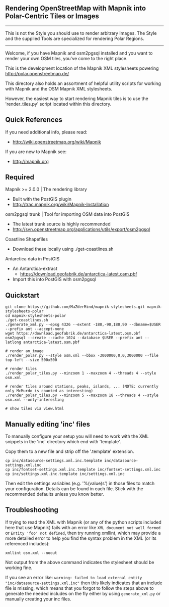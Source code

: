 Rendering OpenStreetMap with Mapnik into Polar-Centric Tiles or Images
----------------------------------------------------------------------

***
This is not the Style you should use to render arbitrary Images. The Style and
the supplied Tools are specialized for rendering Polar Regions.
***

Welcome, if you have Mapnik and osm2pgsql installed and you want
to render your own OSM tiles, you've come to the right place.

This is the development location of the Mapnik XML stylesheets powering
http://polar.openstreetmap.de/

This directory also holds an assortment of helpful utility scripts for
working with Mapnik and the OSM Mapnik XML stylesheets.

However, the easiest way to start rendering Mapnik tiles is to use the 
'render_tiles.py' script located within this directory.


Quick References
----------------
If you need additional info, please read:
 - http://wiki.openstreetmap.org/wiki/Mapnik

If you are new to Mapnik see:
 - http://mapnik.org


Required
--------

Mapnik >= 2.0.0 | The rendering library
 * Built with the PostGIS plugin
 * http://trac.mapnik.org/wiki/Mapnik-Installation

osm2pgsql trunk | Tool for importing OSM data into PostGIS
 * The latest trunk source is highly recommended
 * http://svn.openstreetmap.org/applications/utils/export/osm2pgsql

Coastline Shapefiles
 * Download these locally using ./get-coastlines.sh

Antarctica data in PostGIS
 * An Antarctica-extract
   - https://download.geofabrik.de/antarctica-latest.osm.pbf
 * Import this into PostGIS with osm2pgsql



Quickstart
----------

    git clone https://github.com/MaZderMind/mapnik-stylesheets.git mapnik-stylesheets-polar
    cd mapnik-stylesheets-polar
    ./get-coastlines.sh
    ./generate_xml.py --epsg 4326 --extent -180,-90,180,90 --dbname=$USER --prefix ant --accept-none
    wget https://download.geofabrik.de/antarctica-latest.osm.pbf
    osm2pgsql --create --cache 1024 --database $USER --prefix ant --latlong antarctica-latest.osm.pbf
    
    # render an image
    ./render_polar.py --style osm.xml --bbox -3000000,0,0,3000000 --file top-left --size 500x500
    
    # render tiles
    ./render_polar_tiles.py --minzoom 1 --maxzoom 4 --threads 4 --style osm.xml

    # render tiles around stations, peaks, islands, ... (NOTE: currently only McMurdo is counted as interesting)
    ./render_polar_tiles.py --minzoom 5 --maxzoom 18 --threads 4 --style osm.xml --only-interesting
    
    # show tiles via view.html

Manually editing 'inc' files
----------------------------

To manually configure your setup you will need to work with the XML snippets 
in the 'inc' directory which end with 'template'.

Copy them to a new file and strip off the '.template' extension.

    cp inc/datasource-settings.xml.inc.template inc/datasource-settings.xml.inc
    cp inc/fontset-settings.xml.inc.template inc/fontset-settings.xml.inc
    cp inc/settings.xml.inc.template inc/settings.xml.inc

Then edit the settings variables (e.g. '%(value)s') in those files to match your configuration.
Details can be found in each file. Stick with the recommended defaults unless you know better.

Troubleshooting
---------------

If trying to read the XML with Mapnik (or any of the python scripts included here that use Mapnik)
fails with an error like `XML document not well formed` or `Entity 'foo' not defined`, then try running
xmllint, which may provide a more detailed error to help you find the syntax problem in the XML (or its
referenced includes):

    xmllint osm.xml --noout

Not output from the above command indicates the stylesheet should be working fine.

If you see an error like: `warning: failed to load external entity "inc/datasource-settings.xml.inc"` then this
likely indicates that an include file is missing, which means that you forgot to follow the steps above to generate the needed includes on the fly either by using `generate_xml.py` or manually creating your inc files.
